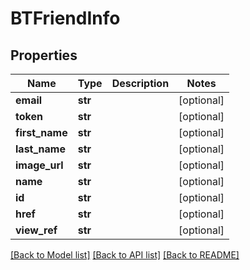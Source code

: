 # BTFriendInfo

## Properties
Name | Type | Description | Notes
------------ | ------------- | ------------- | -------------
**email** | **str** |  | [optional] 
**token** | **str** |  | [optional] 
**first_name** | **str** |  | [optional] 
**last_name** | **str** |  | [optional] 
**image_url** | **str** |  | [optional] 
**name** | **str** |  | [optional] 
**id** | **str** |  | [optional] 
**href** | **str** |  | [optional] 
**view_ref** | **str** |  | [optional] 

[[Back to Model list]](../README.md#documentation-for-models) [[Back to API list]](../README.md#documentation-for-api-endpoints) [[Back to README]](../README.md)


